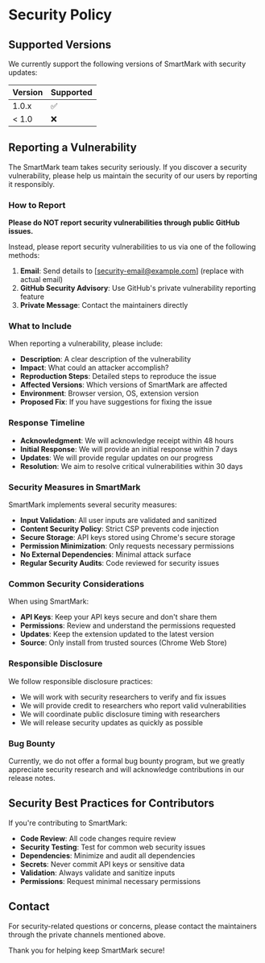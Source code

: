 # Security Policy

## Supported Versions

We currently support the following versions of SmartMark with security updates:

| Version | Supported          |
| ------- | ------------------ |
| 1.0.x   | :white_check_mark: |
| < 1.0   | :x:                |

## Reporting a Vulnerability

The SmartMark team takes security seriously. If you discover a security vulnerability, please help us maintain the security of our users by reporting it responsibly.

### How to Report

**Please do NOT report security vulnerabilities through public GitHub issues.**

Instead, please report security vulnerabilities to us via one of the following methods:

1. **Email**: Send details to [security-email@example.com] (replace with actual email)
2. **GitHub Security Advisory**: Use GitHub's private vulnerability reporting feature
3. **Private Message**: Contact the maintainers directly

### What to Include

When reporting a vulnerability, please include:

- **Description**: A clear description of the vulnerability
- **Impact**: What could an attacker accomplish?
- **Reproduction Steps**: Detailed steps to reproduce the issue
- **Affected Versions**: Which versions of SmartMark are affected
- **Environment**: Browser version, OS, extension version
- **Proposed Fix**: If you have suggestions for fixing the issue

### Response Timeline

- **Acknowledgment**: We will acknowledge receipt within 48 hours
- **Initial Response**: We will provide an initial response within 7 days
- **Updates**: We will provide regular updates on our progress
- **Resolution**: We aim to resolve critical vulnerabilities within 30 days

### Security Measures in SmartMark

SmartMark implements several security measures:

- **Input Validation**: All user inputs are validated and sanitized
- **Content Security Policy**: Strict CSP prevents code injection
- **Secure Storage**: API keys stored using Chrome's secure storage
- **Permission Minimization**: Only requests necessary permissions
- **No External Dependencies**: Minimal attack surface
- **Regular Security Audits**: Code reviewed for security issues

### Common Security Considerations

When using SmartMark:

- **API Keys**: Keep your API keys secure and don't share them
- **Permissions**: Review and understand the permissions requested
- **Updates**: Keep the extension updated to the latest version
- **Source**: Only install from trusted sources (Chrome Web Store)

### Responsible Disclosure

We follow responsible disclosure practices:

- We will work with security researchers to verify and fix issues
- We will provide credit to researchers who report valid vulnerabilities
- We will coordinate public disclosure timing with researchers
- We will release security updates as quickly as possible

### Bug Bounty

Currently, we do not offer a formal bug bounty program, but we greatly appreciate security research and will acknowledge contributions in our release notes.

## Security Best Practices for Contributors

If you're contributing to SmartMark:

- **Code Review**: All code changes require review
- **Security Testing**: Test for common web security issues
- **Dependencies**: Minimize and audit all dependencies
- **Secrets**: Never commit API keys or sensitive data
- **Validation**: Always validate and sanitize inputs
- **Permissions**: Request minimal necessary permissions

## Contact

For security-related questions or concerns, please contact the maintainers through the private channels mentioned above.

Thank you for helping keep SmartMark secure!

